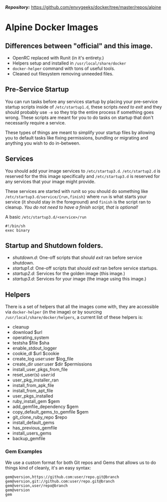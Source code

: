 ***Repository:*** https://github.com/envygeeks/docker/tree/master/repos/alpine

# Alpine Docker Images
## Differences between "official" and this image.

* OpenRC replaced with Runit (in it's entirety.)
* Helpers setup and installed in `/usr/local/share/docker`
* `docker-helper` command with tons of useful tools.
* Cleaned out filesystem removing unneeded files.

## Pre-Service Startup

You can run tasks before any services startup by placing your pre-service startup scripts inside of `/etc/startup1.d`, these scripts *need to exit* and they should probably use `-e` so they trip the entire process if something goes wrong.  These scripts are meant for you to do tasks on startup that don't necessarily require a service.

These types of things are meant to simplify your startup files by allowing you to default tasks like fixing permissions, bundling or migrating and anything you wish to do in-between.

## Services

You should add your image services to `/etc/startup3.d`.  `/etc/startup2.d` is reserved for the this image specifically and `/etc/startup3.d` is reserved for any services that your image might provide.

These services are started with runit so you should do something like `/etc/startup3.d/service/{run,finish}` where `run` is what starts your service (it should stay in the foreground) and `finish` is the script ran to cleanup. *You do not need to have a finish script, that is optional!*

A basic `/etc/startup3.d/<service>/run`

```shell
#!/bin/sh
exec binary
```

## Startup and Shutdown folders.

* *shutdown.d*: One-off scripts that *should exit* ran before service shutdown.
* *startup1.d*: One-off scripts that *should exit* ran before service startups.
* *startup2.d*: Services for the golden image (this image.)
* *startup3.d*: Services for your image (the image using this image.)

## Helpers

There is a set of helpers that all the images come with, they are accessible via `docker-helper` (in the image) or by sourcing `/usr/local/share/docker/helpers`, a current list of these helpers is:

* cleanup
* download $url
* operating_system
* testsha $file $sha
* enable_stdout_logger
* cookie_dl $url $cookie
* create_log $user:$user $log_file
* create_dir $user:$user $dir $permissions
* install_user_pkgs_from_file
* reset_user(s) $user:$id
* user_pkg_installer_ran
* install_from_apk_file
* install_from_apt_file
* user_pkgs_installed
* ruby_install_gem $gem
* add_gemfile_dependency $gem
* copy_default_gems_to_gemfile $gem
* git_clone_ruby_repo $repo
* install_default_gems
* has_previous_gemfile
* install_users_gems
* backup_gemfile

### Gem Examples

We use a custom format for both Git repos and Gems that allows us to do things kind of cleanly, it's an easy syntax:

```
gem@version,https://github.com:user/repo.git@branch
gem@version,git://github.com:user/repo.git@branch
gem@version,user/repo@branch
gem@version
gem
```
